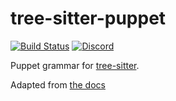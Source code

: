 # tree-sitter-puppet

[![Build Status](https://github.com/amaanq/tree-sitter-puppet/actions/workflows/ci.yml/badge.svg)](https://github.com/amaanq/tree-sitter-puppet/actions/workflows/ci.yml)
[![Discord](https://img.shields.io/discord/1063097320771698699?logo=discord)](https://discord.gg/w7nTvsVJhm)

Puppet grammar for [tree-sitter](https://github.com/tree-sitter/tree-sitter).

Adapted from [the docs](https://www.puppet.com/docs/puppet/6/puppet_language.html)
